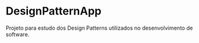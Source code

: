 # DesignPatternApp
Projeto para estudo dos Design Patterns utilizados no desenvolvimento de software.

